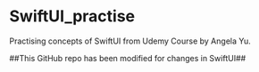 # SwiftUI_practise
Practising concepts of SwiftUI from Udemy Course by Angela Yu. 

##This GitHub repo has been modified for changes in SwiftUI##
